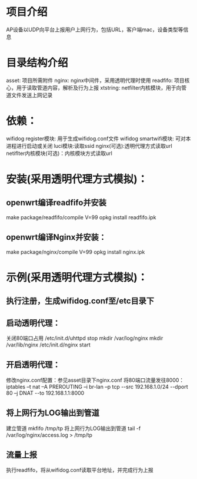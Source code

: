 # 项目介绍

AP设备以UDP向平台上报用户上网行为，包括URL，客户端mac，设备类型等信息

# 目录结构介绍
asset: 项目所需附件
nginx: nginx中间件，采用透明代理时使用
readfifo: 项目核心，用于读取管道内容，解析及行为上报
xtstring: netfilter内核模块，用于向管道文件发送上网记录

# 依赖：
wifidog register模块: 用于生成wifidog.conf文件
wifidog smartwifi模块: 可对本进程进行启动或关闭
luci模块:读取ssid
nginx(可选):透明代理方式读取url
netiflter内核模块(可选)：内核模块方式读取url

# 安装(采用透明代理方式模拟)：

## openwrt编译readfifo并安装
make package/readfifo/compile V=99
opkg install readfifo.ipk

## openwrt编译Nginx并安装：
make package/nginx/compile V=99
opkg install nginx.ipk


# 示例(采用透明代理方式模拟)：

## 执行注册，生成wifidog.conf至/etc目录下

## 启动透明代理：
关闭80端口占用 /etc/init.d/uhttpd stop
mkdir /var/log/nginx
mkdir /var/lib/nginx
/etc/init.d/nginx start

## 开启透明代理：
修改nginx.conf配置：参见asset目录下nginx.conf
将80端口流量发往8000：
iptables –t nat –A PREROUTING –i br-lan –p tcp --src 192.168.1.0/24 --dport 80 –j DNAT --to 192.168.1.1:8000

## 将上网行为LOG输出到管道
建立管道 mkfifo /tmp/tp
将上网行为LOG输出到管道 tail -f /var/log/nginx/access.log > /tmp/tp


## 流量上报
执行readfifo，将从wifidog.conf读取平台地址，并完成行为上报
